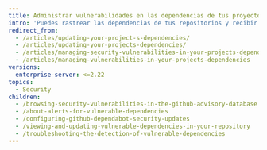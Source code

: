 ```yaml
---
title: Administrar vulnerabilidades en las dependencias de tus proyectos
intro: 'Puedes rastrear las dependencias de tus repositorios y recibir alertas de seguridad de {% if currentVersion == "free-pro-team@latest" or currentVersion ver_gt "enterprise-server@2.21" %}{% data variables.product.prodname_dependabot_alerts %}{% else %}{% endif %} cuando {% data variables.product.product_name %} detecta dependencias vulnerables.'
redirect_from:
  - /articles/updating-your-project-s-dependencies/
  - /articles/updating-your-projects-dependencies/
  - /articles/managing-security-vulnerabilities-in-your-projects-dependencies/
  - /articles/managing-vulnerabilities-in-your-projects-dependencies
versions:
  enterprise-server: <=2.22
topics:
  - Security
children:
  - /browsing-security-vulnerabilities-in-the-github-advisory-database
  - /about-alerts-for-vulnerable-dependencies
  - /configuring-github-dependabot-security-updates
  - /viewing-and-updating-vulnerable-dependencies-in-your-repository
  - /troubleshooting-the-detection-of-vulnerable-dependencies
---
```


